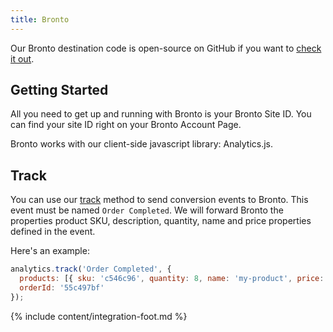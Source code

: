 ```yaml
---
title: Bronto
---
```

Our Bronto destination code is open-source on GitHub if you want to [check it out](https://github.com/segment-integrations/analytics.js-integration-bronto).

## Getting Started

All you need to get up and running with Bronto is your Bronto Site ID. You can find your site ID right on your Bronto Account Page.

Bronto works with our client-side javascript library: Analytics.js.

## Track

You can use our [track](/docs/spec/track) method to send conversion events to Bronto. This event must be named `Order Completed`. We will forward Bronto the properties product SKU, description, quantity, name and price properties defined in the event.

Here's an example:

```javascript
analytics.track('Order Completed', {
  products: [{ sku: 'c546c96', quantity: 8, name: 'my-product', price: 99.99 }],
  orderId: '55c497bf'
});
```
{% include content/integration-foot.md %}
